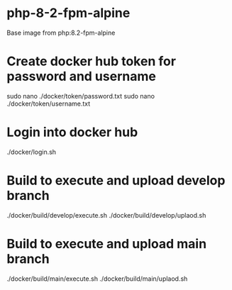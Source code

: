 # php-8-2-fpm-alpine

Base image from php:8.2-fpm-alpine

# Create docker hub token for password and username

sudo nano ./docker/token/password.txt
sudo nano ./docker/token/username.txt

# Login into docker hub

./docker/login.sh

# Build to execute and upload develop branch

./docker/build/develop/execute.sh
./docker/build/develop/uplaod.sh

# Build to execute and upload main branch

./docker/build/main/execute.sh
./docker/build/main/uplaod.sh
